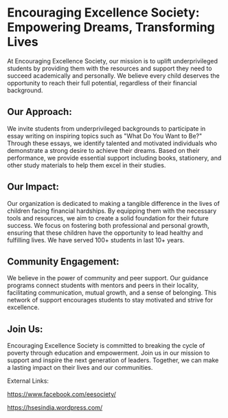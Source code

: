 # Encouraging Excellence Society: Empowering Dreams, Transforming Lives

At Encouraging Excellence Society, our mission is to uplift underprivileged students by providing them with the resources and support they need to succeed academically and personally. We believe every child deserves the opportunity to reach their full potential, regardless of their financial background.

## Our Approach:

We invite students from underprivileged backgrounds to participate in essay writing on inspiring topics such as "What Do You Want to Be?" Through these essays, we identify talented and motivated individuals who demonstrate a strong desire to achieve their dreams. Based on their performance, we provide essential support including books, stationery, and other study materials to help them excel in their studies.

## Our Impact:

Our organization is dedicated to making a tangible difference in the lives of children facing financial hardships. By equipping them with the necessary tools and resources, we aim to create a solid foundation for their future success. We focus on fostering both professional and personal growth, ensuring that these children have the opportunity to lead healthy and fulfilling lives. We have served 100+ students in last 10+ years.

## Community Engagement:

We believe in the power of community and peer support. Our guidance programs connect students with mentors and peers in their locality, facilitating communication, mutual growth, and a sense of belonging. This network of support encourages students to stay motivated and strive for excellence.

## Join Us:

Encouraging Excellence Society is committed to breaking the cycle of poverty through education and empowerment. Join us in our mission to support and inspire the next generation of leaders. Together, we can make a lasting impact on their lives and our communities.



External Links:

https://www.facebook.com/eesociety/

https://hsesindia.wordpress.com/

